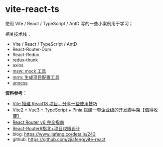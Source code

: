 # vite-react-ts

使用 Vite / React / TypeScript / AntD 写的一些小案例用于学习；


相关技术栈：

- Vite / React / TypeScript / AntD
- React-Router-Dom
- React-Redux
- redux-thunk
- axios
- [msw: mock 工具](https://mswjs.io/docs/basics/intercepting-requests#http-requests)
- [mrm: 生成项目配置工具](https://mrm.js.org/docs/getting-started)
- [unocss](https://alfred-skyblue.github.io/unocss-docs-cn/)


**资料参考：**

- [Vite 搭建 React18 项目，分享一些使用技巧](https://juejin.cn/post/7182098358536765495)
- [Vite2 + Vue3 + TypeScript + Pinia 搭建一套企业级的开发脚手架【值得收藏】](https://juejin.cn/post/7036745610954801166#heading-14) 
- [React Router v6 完全指南](https://juejin.cn/post/7187199524903845946#heading-17)
- [React-Router6指北+项目权限设计](https://juejin.cn/post/7071086182116884487#heading-6) 
- blog: https://www.jiafeng.co/details/243
- github: https://github.com/zjiafeng/vite-react





